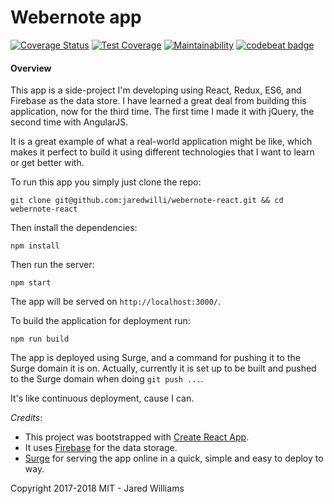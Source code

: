 
# Webernote app

[![Coverage Status](https://coveralls.io/repos/github/jaredwilli/webernote-react/badge.svg)](https://coveralls.io/github/jaredwilli/webernote-react)
[![Test Coverage](https://api.codeclimate.com/v1/badges/64627baa4a5c5b0576be/test_coverage)](https://codeclimate.com/github/jaredwilli/webernote-react/test_coverage)
[![Maintainability](https://api.codeclimate.com/v1/badges/64627baa4a5c5b0576be/maintainability)](https://codeclimate.com/github/jaredwilli/webernote-react/maintainability)
[![codebeat badge](https://codebeat.co/badges/1396f00a-f7ce-43a0-af73-1bfc2298213c)](https://codebeat.co/projects/github-com-jaredwilli-webernote-react-master)

#### Overview

This app is a side-project I'm developing using React, Redux, ES6, and Firebase as the data store. I have learned a great deal from building this application, now for the third time. The first time I made it with jQuery, the second time with AngularJS.

It is a great example of what a real-world application might be like, which makes it perfect to build it using different technologies that I want to learn or get better with.



To run this app you simply just clone the repo:

`git clone git@github.com:jaredwilli/webernote-react.git && cd webernote-react`

Then install the dependencies:

`npm install`

Then run the server:

`npm start`

The app will be served on `http://localhost:3000/`.

To build the application for deployment run:

`npm run build`

The app is deployed using Surge, and a command for pushing it to the Surge domain it is on.
Actually, currently it is set up to be built and pushed to the Surge domain when doing `git push ...`.

It's like continuous deployment, cause I can.


*Credits*:
- This project was bootstrapped with [Create React App](https://github.com/facebookincubator/create-react-app).
- It uses [Firebase](https://www.firebase.com/) for the data storage.
- [Surge](https://surge.sh/) for serving the app online in a quick, simple and easy to deploy to way.


Copyright 2017-2018 MIT - Jared Williams
